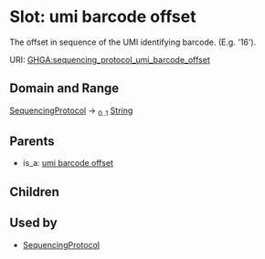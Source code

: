 
# Slot: umi barcode offset


The offset in sequence of the UMI identifying barcode. (E.g. '16').

URI: [GHGA:sequencing_protocol_umi_barcode_offset](https://w3id.org/GHGA/sequencing_protocol_umi_barcode_offset)


## Domain and Range

[SequencingProtocol](SequencingProtocol.md) &#8594;  <sub>0..1</sub> [String](types/String.md)

## Parents

 *  is_a: [umi barcode offset](umi_barcode_offset.md)

## Children


## Used by

 * [SequencingProtocol](SequencingProtocol.md)
